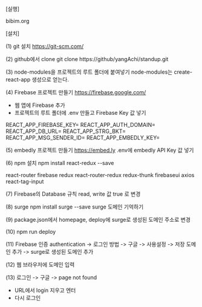 [실행]

bibim.org



[설치] 

(1) git 설치
https://git-scm.com/

(2) github에서 clone
git clone https://github/yangAchi/standup.git

(3) node-modules을 프로젝트의 루트 폴더에 붙여넣기
node-modules는 create-react-app 생성으로 얻는다.

(4) Firebase 프로젝트 만들기
https://firebase.google.com/
- 웹 앱에 Firebase 추가 
- 프로젝트의 루트 폴더에 .env 만들고 Firebase Key 값 넣기

REACT_APP_FIREBASE_KEY=
REACT_APP_AUTH_DOMAIN=
REACT_APP_DB_URL=
REACT_APP_STRG_BKT=
REACT_APP_MSG_SENDER_ID=
REACT_APP_EMBEDLY_KEY=

(5) embedly 프로젝트 만들기
https://embed.ly
.env에 embedly API Key 값 넣기

(6) npm 설치
npm install react-redux --save

react-router
firebase
redux
react-router-redux
redux-thunk
firebaseui
axios
react-tag-input

(7) Firebase의 Database 규칙
read, write 값 true 로 변경

(8) surge
npm install surge --save
surge
도메인 기억하기

(9) package.json에서 homepage, deploy에 surge로 생성된 도메인 주소로 변경

(10) npm run deploy

(11) Firebase 인증
authentication -> 로그인 방법 -> 구글 -> 사용설정 -> 저장
도메인 추가 -> surge로 생성된 도메인 추가 

(12) 웹 브라우저에 도메인 입력

(13) 로그인 -> 구글 -> page not found 
- URL에서 login 지우고 엔터
- 다시 로그인 
